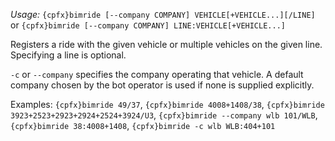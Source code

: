 *Usage:* `{cpfx}bimride [--company COMPANY] VEHICLE[+VEHICLE...][/LINE]` or `{cpfx}bimride [--company COMPANY] LINE:VEHICLE[+VEHICLE...]`

Registers a ride with the given vehicle or multiple vehicles on the given line. Specifying a line is optional.

`-c` or `--company` specifies the company operating that vehicle. A default company chosen by the bot operator is used if none is supplied explicitly.

Examples: `{cpfx}bimride 49/37`, `{cpfx}bimride 4008+1408/38`, `{cpfx}bimride 3923+2523+2923+2924+2524+3924/U3`, `{cpfx}bimride --company wlb 101/WLB`, `{cpfx}bimride 38:4008+1408`, `{cpfx}bimride -c wlb WLB:404+101`
